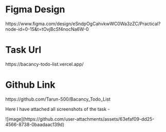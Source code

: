 <h1>Figma Design</h1>
https://www.figma.com/design/eSndpOgCahvkwWC0Wa3zZC/Practical?node-id=0-15&t=tOvjBcSf4nocNa6W-0

<h1> Task Url </h1>
https://bacancy-todo-list.vercel.app/

<h1> Github Link </h1>
https://github.com/Tarun-500/Bacancy_Todo_List


<p>Here I have attached all screenshots of the task - </p>
![image](https://github.com/user-attachments/assets/63efaf09-dd25-4566-8738-0baadaac139d)



